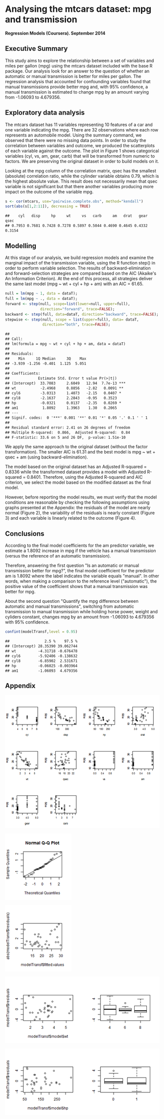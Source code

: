 Analysing the mtcars dataset: mpg and transmission
==================================================
**Regression Models (Coursera). September 2014**

## Executive Summary
This study aims to explore the relationship between a set of variables and miles per gallon (mpg) using the mtcars dataset included with the base R package. Our analysis look for an answer to the question of whether an automatic or manual transmission is better for miles per gallon. The regression analysis that accounted for confounding variables found that manual transmissions provide better mpg and, with 95% confidence, a manual transmission is estimated to change mpg by an amount varying from -1.06093 to 4.679356.


## Exploratory data analysis
The mtcars dataset has 11 variables representing 10 features of a car and  one variable indicating the mpg. There are 32 observations where each row represents an automobile model. Using the summary command, we observed that there were no missing data points. In order to study the correlation between variables and outcome, we produced the scatterplots of each variable against the outcome. The plot in Figure 1 shows categorical variables (cyl, vs, am, gear, carb) that will be transformed from numeric to factors. We are preserving the original dataset in order to build models on it.





Looking at the mpg column of the correlation matrix, qsec has the smallest (absolute) correlation ratio, while the cylinder variable obtains 0.79, which is the highest absolute value. This result does not necessarily mean that qsec variable is not significant but that there another variables producing more impact on the outcome of the variable mpg.


```r
s <- cor(mtcars, use="pairwise.complete.obs", method="kendall")
sort(abs(s[1,2:11]), decreasing = TRUE)
```

```
##    cyl   disp     hp     wt     vs   carb     am   drat   gear   qsec 
## 0.7953 0.7681 0.7428 0.7278 0.5897 0.5044 0.4690 0.4645 0.4332 0.3154
```

## Modelling
At this stage of our analysis, we build regression models and examine the marginal impact of the transmission variable, using the R function step() in order to perform variable selection. The results of backward-elimination and forward-selection strategies are compared based on the AIC (Akaike's An Information Criterion). At the end of this process, all strategies deliver the same last model (mpg ~ wt + cyl + hp + am) with an AIC = 61.65. 


```r
null = lm(mpg ~ 1, data = dataT);
full = lm(mpg ~ ., data = dataT);
forward <- step(null, scope=list(lower=null, upper=full), 
                direction="forward", trace=FALSE);
backward <- step(full, data=dataT, direction="backward", trace=FALSE);
stepwise <- step(null, scope = list(upper=full), data= dataT, 
                 direction="both", trace=FALSE);
```


```
## 
## Call:
## lm(formula = mpg ~ wt + cyl + hp + am, data = dataT)
## 
## Residuals:
##    Min     1Q Median     3Q    Max 
## -3.939 -1.256 -0.401  1.125  5.051 
## 
## Coefficients:
##             Estimate Std. Error t value Pr(>|t|)    
## (Intercept)  33.7083     2.6049   12.94  7.7e-13 ***
## wt           -2.4968     0.8856   -2.82   0.0091 ** 
## cyl6         -3.0313     1.4073   -2.15   0.0407 *  
## cyl8         -2.1637     2.2843   -0.95   0.3523    
## hp           -0.0321     0.0137   -2.35   0.0269 *  
## am1           1.8092     1.3963    1.30   0.2065    
## ---
## Signif. codes:  0 '***' 0.001 '**' 0.01 '*' 0.05 '.' 0.1 ' ' 1
## 
## Residual standard error: 2.41 on 26 degrees of freedom
## Multiple R-squared:  0.866,	Adjusted R-squared:  0.84 
## F-statistic: 33.6 on 5 and 26 DF,  p-value: 1.51e-10
```

We apply the same approach to the original dataset (without the factor transformation). The smaller AIC is 61.31 and the best model is mpg ~ wt + qsec + am (using backward-elimination).



The model based on the original dataset has an Adjusted R-squared = 0.8336  while the transformed dataset provides a model with Adjusted R-squared = 0.8401. Therefore, using the Adjusted R-squared and AIC criterion, we select the model based on the modified dataset as the final model.



However, before reporting the model results, we must verify that the model conditions are reasonable by checking the following assumptions using graphs presented at the Appendix: the residuals of the model are nearly normal (Figure 2), the variability of the residuals is nearly constant (Figure 3) and each variable is linearly related to the outcome (Figure 4).

## Conclusions

According to the final model coefficients for the am predictor variable, we estimate a 1.8092 increase in mpg if the vehicle has a manual transmission (versus the reference of an automatic transmission).

Therefore, answering the first question "Is an automatic or manual transmission better for mpg?", the final model coefficient for the predictor am is 1.8092 where the label indicates the variable equals "manual". In other words, when making a comparison to the reference level ("automatic"), the positive value of the coefficient shows that a manual transmission was better for mpg.

About the second question "Quantify the mpg difference between automatic and manual transmissions", 
switching from automatic transmission to manual transmission while holding horse power, weight and cyliders constant, changes mpg by an amount from -1.06093 to 4.679356 with 95% confidence.


```r
confint(modelTransf,level = 0.95)
```

```
##                2.5 %    97.5 %
## (Intercept) 28.35390 39.062744
## wt          -4.31718 -0.676478
## cyl6        -5.92406 -0.138632
## cyl8        -6.85902  2.531671
## hp          -0.06025 -0.003964
## am1         -1.06093  4.679356
```

  
  
  
  

## Appendix

![Correlation mpg ~ .](figure/unnamed-chunk-9.png) 

![Normal Probability plot](figure/unnamed-chunk-10.png) 

![Absolute values of residuals against fitted values](figure/unnamed-chunk-11.png) 

![Residuals against wt and cyl](figure/unnamed-chunk-12.png) 

![Residuals against hp and am](figure/unnamed-chunk-13.png) 

